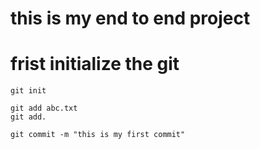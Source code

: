 # this is my end to end project

# frist initialize the git
```
git init
```

```
git add abc.txt
git add.
```
```
git commit -m "this is my first commit"
```